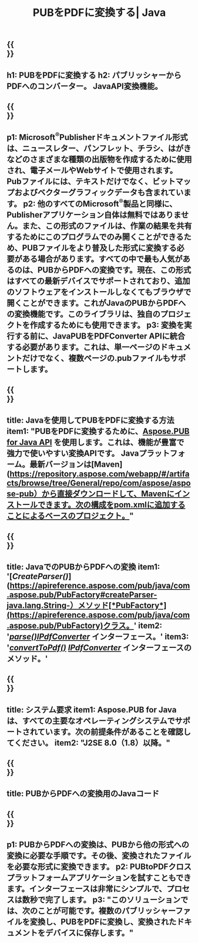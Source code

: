 ﻿---
translation: true
template: /_templates/conversion-child-java.md
title: PUBをPDFに変換する| Java
description: Windows、Linux、MacOSXでJavaAPIを使用してPUBをPDFに変換します。独自のソリューションに簡単に統合できるパブリッシャー変換機能。
url: /java/conversion/pub-to-pdf/
metakeywords: pubからpdfjava、pubからpdf java、java pubからpdf、publisherからpdfjavaへの変換
family: pub
platformtag: java
feature: conversion
---

{{<section banner>}}
---
h1: PUBをPDFに変換する
h2: パブリッシャーからPDFへのコンバーター。 JavaAPI変換機能。
---

{{<section overview>}}
---
p1: Microsoft<sup>®</sup>Publisherドキュメントファイル形式は、ニュースレター、パンフレット、チラシ、はがきなどのさまざまな種類の出版物を作成するために使用され、電子メールやWebサイトで使用されます。 Pubファイルには、テキストだけでなく、ビットマップおよびベクターグラフィックデータも含まれています。
p2: 他のすべてのMicrosoft<sup>®</sup>製品と同様に、Publisherアプリケーション自体は無料ではありません。また、この形式のファイルは、作業の結果を共有するためにこのプログラムでのみ開くことができるため、PUBファイルをより普及した形式に変換する必要がある場合があります。すべての中で最も人気があるのは、PUBからPDFへの変換です。現在、この形式はすべての最新デバイスでサポートされており、追加のソフトウェアをインストールしなくてもブラウザで開くことができます。これがJavaのPUBからPDFへの変換機能です。このライブラリは、独自のプロジェクトを作成するためにも使用できます。
p3: 変換を実行する前に、JavaPUBをPDFConverter APIに統合する必要があります。これは、単一ページのドキュメントだけでなく、複数ページの.pubファイルもサポートします。
---

{{<section widget>}}
---
title: Javaを使用してPUBをPDFに変換する方法
item1: "PUBをPDFに変換するために、[Aspose.PUB for Java API](https://products.aspose.com/pub/java) を使用します。これは、機能が豊富で強力で使いやすい変換APIです。 Javaプラットフォーム。最新バージョンは[Maven](https://repository.aspose.com/webapp/#/artifacts/browse/tree/General/repo/com/aspose/aspose-pub）から直接ダウンロードして、Mavenにインストールできます。次の構成をpom.xmlに追加することによるベースのプロジェクト。"
---

{{<section feature1>}}
---
title: JavaでのPUBからPDFへの変換
item1: '[*CreateParser()*](https://apireference.aspose.com/pub/java/com.aspose.pub/PubFactory#createParser-java.lang.String-）メソッド[*PubFactory*](https://apireference.aspose.com/pub/java/com.aspose.pub/PubFactory)クラス。'
item2: '[*parse()*](https://apireference.aspose.com/pub/java/com.aspose.pub/IPubParser#parse--)[*IPdfConverter*](https://apireference.aspose.com/pub/java/com.aspose.pub/IPubParser) インターフェース。'
item3: '[*convertToPdf()*](https://apireference.aspose.com/pub/java/com.aspose.pub/IPdfConverter#convertToPdf-com.aspose.pub.Document-java.lang.String-) [*IPdfConverter*](https://apireference.aspose.com/pub/java/com.aspose.pub/IPdfConverter) インターフェースのメソッド。'
---

{{<section feature2>}}
---
title: システム要求
item1: Aspose.PUB for Javaは、すべての主要なオペレーティングシステムでサポートされています。次の前提条件があることを確認してください。
item2: "J2SE 8.0（1.8）以降。"
---

{{<section codeexample>}}
---
title: PUBからPDFへの変換用のJavaコード
---

{{<section summary>}}
---
p1: PUBからPDFへの変換は、PUBから他の形式への変換に必要な手順です。その後、変換されたファイルを必要な形式に変換できます。
p2: PUBtoPDFクロスプラットフォームアプリケーションを試すこともできます。インターフェースは非常にシンプルで、プロセスは数秒で完了します。
p3: "このソリューションでは、次のことが可能です。複数のパブリッシャーファイルを変換し、PUBをPDFに変換し、変換されたドキュメントをデバイスに保存します。"
---